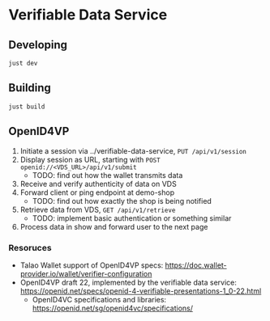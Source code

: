 # Verifiable Data Service

## Developing

`just dev`

## Building

`just build`

## OpenID4VP

1. Initiate a session via ../verifiable-data-service, `PUT /api/v1/session`
2. Display session as URL, starting with `POST openid://<VDS_URL>/api/v1/submit`
   - TODO: find out how the wallet transmits data
3. Receive and verify authenticity of data on VDS
4. Forward client or ping endpoint at demo-shop
   - TODO: find out how exactly the shop is being notified
5. Retrieve data from VDS, `GET /api/v1/retrieve`
   - TODO: implement basic authentication or something similar
6. Process data in show and forward user to the next page

### Resoruces

- Talao Wallet support of OpenID4VP specs:
  <https://doc.wallet-provider.io/wallet/verifier-configuration>
- OpenID4VP draft 22, implemented by the verifiable data service:
  <https://openid.net/specs/openid-4-verifiable-presentations-1_0-22.html>
  - OpenID4VC specifications and libraries:
    <https://openid.net/sg/openid4vc/specifications/>
